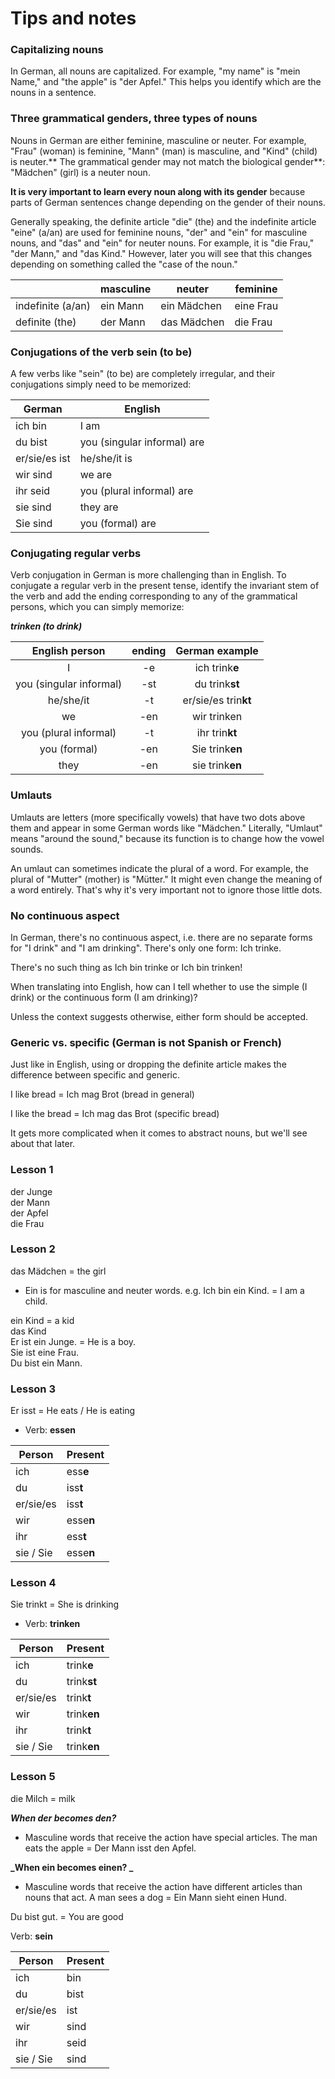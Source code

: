 # Tips and notes

### Capitalizing nouns

In German, all nouns are capitalized. For example, "my name" is "mein Name," and "the apple" is "der Apfel." This helps you identify which are the nouns in a sentence.

### Three grammatical genders, three types of nouns

Nouns in German are either feminine, masculine or neuter. For example, "Frau" (woman) is feminine, "Mann" (man) is masculine, and "Kind" (child) is neuter.** The grammatical gender may not match the biological gender**: "Mädchen" (girl) is a neuter noun.

**It is very important to learn every noun along with its gender** because parts of German sentences change depending on the gender of their nouns.

Generally speaking, the definite article "die" (the) and the indefinite article "eine" (a/an) are used for feminine nouns, "der" and "ein" for masculine nouns, and "das" and "ein" for neuter nouns. For example, it is "die Frau," "der Mann," and "das Kind." However, later you will see that this changes depending on something called the "case of the noun."

| | masculine | neuter | feminine |
| -------- | ------- | ------- | ------- |
| indefinite (a/an) | ein Mann | ein Mädchen | eine Frau |
| definite (the) | der Mann	| das Mädchen |	die Frau |


### Conjugations of the verb sein (to be)

A few verbs like "sein" (to be) are completely irregular, and their conjugations simply need to be memorized:

| German | English |
| -------- | ------- |
| ich bin | I am
| du bist | you (singular informal) are |
| er/sie/es ist | he/she/it is |
| wir sind	| we are |
| ihr seid	| you (plural informal) are |
| sie sind	| they are |
| Sie sind	| you (formal) are |

### Conjugating regular verbs

Verb conjugation in German is more challenging than in English. To conjugate a regular verb in the present tense, identify the invariant stem of the verb and add the ending corresponding to any of the grammatical persons, which you can simply memorize:

**_trinken (to drink)_**

**English person**|**ending**|**German example**
:-----:|:-----:|:-----:
I | -e | ich trink**e**
you (singular informal)| -st | du trink**st**
he/she/it | -t | er/sie/es trin**kt**
we | -en | wir trinken
you (plural informal) | -t | ihr trin**kt**
you (formal) | -en | Sie trink**en**
they | -en | sie trink**en**

### Umlauts

Umlauts are letters (more specifically vowels) that have two dots above them and appear in some German words like "Mädchen." Literally, "Umlaut" means "around the sound," because its function is to change how the vowel sounds.

An umlaut can sometimes indicate the plural of a word. For example, the plural of "Mutter" (mother) is "Mütter." It might even change the meaning of a word entirely. That's why it's very important not to ignore those little dots.

### No continuous aspect

In German, there's no continuous aspect, i.e. there are no separate forms for "I drink" and "I am drinking". There's only one form: Ich trinke.

There's no such thing as Ich bin trinke or Ich bin trinken!

When translating into English, how can I tell whether to use the simple (I drink) or the continuous form (I am drinking)?

Unless the context suggests otherwise, either form should be accepted.

### Generic vs. specific (German is not Spanish or French)

Just like in English, using or dropping the definite article makes the difference between specific and generic.

I like bread = Ich mag Brot (bread in general)

I like the bread = Ich mag das Brot (specific bread)

It gets more complicated when it comes to abstract nouns, but we'll see about that later.


### Lesson 1
der Junge  
der Mann  
der Apfel  
die Frau   



### Lesson 2
das Mädchen = the girl
- Ein is for masculine and neuter words. 
e.g. Ich bin ein Kind. = I am a child.

ein Kind = a kid     
das Kind  
Er ist ein Junge. = He is a boy.  
Sie ist eine Frau.  
Du bist ein Mann.

### Lesson 3
Er isst = He eats / He is eating

- Verb: **essen**

| Person | Present |
| -------- | ------- |
| ich | ess**e** |
| du | iss**t** |
| er/sie/es | iss**t** |
| wir | esse**n** |
| ihr | ess**t** |
| sie / Sie | esse**n** |


### Lesson 4
Sie trinkt = She is drinking

- Verb: **trinken**

| Person | Present |
| --------- | ----------- |
| ich | trink**e** |
| du | trink**st** |
| er/sie/es | trink**t** |
| wir | trink**en** |
| ihr | trink**t** |
| sie / Sie | trink**en** |

### Lesson 5
die Milch = milk

**_When der becomes den?_**
- Masculine words that receive the action have special articles. 
The man eats the apple = Der Mann isst den Apfel. 

**_When ein becomes einen? _**
- Masculine words that receive the action have different articles than nouns that act.
A man sees a dog = Ein Mann sieht einen Hund. 

Du bist gut. = You are good

Verb: **sein**

| Person | Present |
| --------- | ----------- |
| ich | bin |
| du | bist |
| er/sie/es | ist |
| wir | sind |
| ihr | seid |
| sie / Sie | sind |